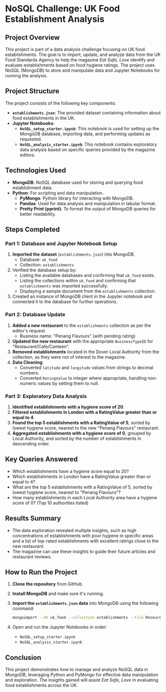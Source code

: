 # NoSQL Challenge: UK Food Establishment Analysis

## Project Overview

This project is part of a data analysis challenge focusing on UK food establishments. The goal is to import, update, and analyze data from the UK Food Standards Agency to help the magazine *Eat Safe, Love* identify and evaluate establishments based on food hygiene ratings. The project uses NoSQL (MongoDB) to store and manipulate data and Jupyter Notebooks for running the analysis.

## Project Structure

The project consists of the following key components:

- **`establishments.json`**: The provided dataset containing information about food establishments in the UK.
- **Jupyter Notebooks**:
  - **`NoSQL_setup_starter.ipynb`**: This notebook is used for setting up the MongoDB database, importing data, and performing updates as requested.
  - **`NoSQL_analysis_starter.ipynb`**: This notebook contains exploratory data analysis based on specific queries provided by the magazine editors.

## Technologies Used

- **MongoDB**: NoSQL database used for storing and querying food establishment data.
- **Python**: For scripting and data manipulation.
  - **PyMongo**: Python library for interacting with MongoDB.
  - **Pandas**: Used for data analysis and manipulation in tabular format.
  - **Pretty Print (pprint)**: To format the output of MongoDB queries for better readability.

## Steps Completed

### Part 1: Database and Jupyter Notebook Setup

1. **Imported the dataset** (`establishments.json`) into MongoDB.
    - Database: `uk_food`
    - Collection: `establishments`
2. Verified the database setup by:
    - Listing the available databases and confirming that `uk_food` exists.
    - Listing the collections within `uk_food` and confirming that `establishments` was imported successfully.
    - Displaying a sample document from the `establishments` collection.
3. Created an instance of MongoDB client in the Jupyter notebook and connected it to the database for further operations.

### Part 2: Database Update

1. **Added a new restaurant** to the `establishments` collection as per the editor's request.
    - Business name: "Penang Flavours" (with pending rating)
2. **Updated the new restaurant** with the appropriate `BusinessTypeID` for "Restaurant/Cafe/Canteen".
3. **Removed establishments** located in the Dover Local Authority from the collection, as they were not of interest to the magazine.
4. **Data Cleaning**:
    - Converted `latitude` and `longitude` values from strings to decimal numbers.
    - Converted `RatingValue` to integer where appropriate, handling non-numeric values by setting them to null.

### Part 3: Exploratory Data Analysis

1. **Identified establishments with a hygiene score of 20**.
2. **Filtered establishments in London with a RatingValue greater than or equal to 4**.
3. **Found the top 5 establishments with a RatingValue of 5**, sorted by lowest hygiene score, nearest to the new "Penang Flavours" restaurant.
4. **Aggregated establishments with a hygiene score of 0**, grouped by Local Authority, and sorted by the number of establishments in descending order.

## Key Queries Answered

- Which establishments have a hygiene score equal to 20?
- Which establishments in London have a RatingValue greater than or equal to 4?
- What are the top 5 establishments with a RatingValue of 5, sorted by lowest hygiene score, nearest to "Penang Flavours"?
- How many establishments in each Local Authority area have a hygiene score of 0? (Top 10 authorities listed)

## Results Summary

- The data exploration revealed multiple insights, such as high concentrations of establishments with poor hygiene in specific areas and a list of top-rated establishments with excellent ratings close to the new restaurant.
- The magazine can use these insights to guide their future articles and restaurant reviews.

## How to Run the Project

1. **Clone the repository** from GitHub.
2. **Install MongoDB** and make sure it's running.
3. **Import the `establishments.json` data** into MongoDB using the following command:

    ```bash
    mongoimport --db uk_food --collection establishments --file Resources/establishments.json --jsonArray
    ```

4. Open and run the Jupyter Notebooks in order:
   - `NoSQL_setup_starter.ipynb`
   - `NoSQL_analysis_starter.ipynb`

## Conclusion

This project demonstrates how to manage and analyze NoSQL data in MongoDB, leveraging Python and PyMongo for effective data manipulation and exploration. The insights gained will assist *Eat Safe, Love* in evaluating food establishments across the UK.

